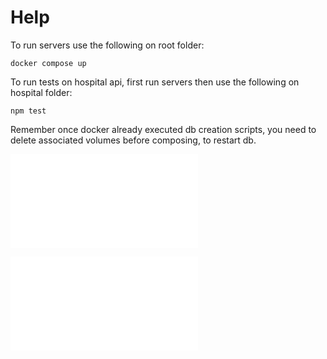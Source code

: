 
# Help

To run servers  use the following on root folder:
```
docker compose up
```

To run tests on hospital api, first run servers then use the following on hospital folder:
```
npm test
```

Remember once docker already executed db creation scripts, you need to delete associated volumes before composing, to restart db.


![See Main API](./hospital/README.md)

![See Auth API](./hospital_auth/README.md)